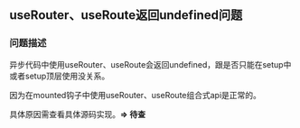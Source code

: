 ## useRouter、useRoute返回undefined问题

### 问题描述

异步代码中使用useRouter、useRoute会返回undefined，跟是否只能在setup中或者setup顶层使用没关系。

因为在mounted钩子中使用useRouter、useRoute组合式api是正常的。

具体原因需查看具体源码实现。**=> 待查**